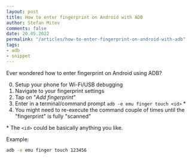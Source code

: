 ```yaml
---
layout: post
title: How to enter fingerprint on Android with ADB
author: Stefan Mitev
comments: false
date: 20.05.2022
permalink: "/articles/how-to-enter-fingerprint-on-android-with-adb"
tags:
- adb
- snippet
---
```


Ever wondered how to enter fingerprint on Android using ADB? 

0. Setup your phone for Wi-Fi/USB debugging
1. Navigate to your fingerprint settings
2. Tap on "*Add fingerprint*"
3. Enter in a terminal/command prompt `adb -e emu finger touch <id>` \*
4. You might need to re-execute the command couple of times until the "fingerprint" is fully "scanned"

\* The `<id>` could be basically anything you like.

Example:
```bash
adb -e emu finger touch 123456
```
